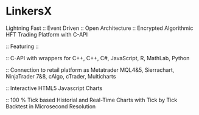 # LinkersX
Lightning Fast :: Event Driven :: Open Architecture :: Encrypted Algorithmic HFT Trading Platform with C-API 

:: Featuring ::

:: C-API with wrappers for C++, C++, C#, JavaScript, R, MathLab, Python

:: Connection to retail platform as Metatrader MQL4&5, Sierrachart, NinjaTrader 7&8, cAlgo, cTrader, Multicharts

:: Interactive HTML5 Javascript Charts

:: 100 % Tick based Historial and Real-Time Charts with Tick by Tick Backtest in Microsecond Resolution
